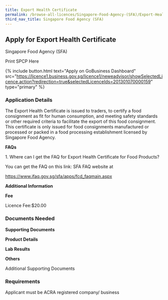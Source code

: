 ```yaml
---
title: Export Health Certificate
permalink: /browse-all-licences/Singapore-Food-Agency-(SFA)/Export-Health-Certificate
third_nav_title: Singapore Food Agency (SFA)
---
```


## Apply for Export Health Certificate

Singapore Food Agency (SFA)

Print SPCP Here


{% include button.html text="Apply on GoBusiness Dashboard" src="https://licence1.business.gov.sg/licence1/neweadvisor/showSelectedLicence.action?redirection=true&selectedLicenceIds=201301070000159" type="primary" %}

### Application Details

<p>The Export Health Certificate is issued to traders, to certify a food consignment as fit for human consumption, and meeting safety standards or other required criteria to facilitate the export of this food consignment. This certificate is only issued for food consignments manufactured or processed or packed in a food processing establishment licensed by Singapore Food Agency.</p>
<p><strong>FAQs</strong></p>
<p>1. Where can I get the FAQ for Export Health Certificate for Food Products?</p>
<p>You can get the FAQ on this link: SFA FAQ website at</p>
<p><a href="https://www.ifaq.gov.sg/sfa/apps/fcd_faqmain.aspx">https://www.ifaq.gov.sg/sfa/apps/fcd_faqmain.aspx</a></p>

**Additional Information**

<p><strong>Fee</strong></p>
<p>Licence Fee:$20.00</p>

### Documents Needed

<p><strong>Supporting Documents</strong></p>
<p><strong>Product Details</strong></p>
<p><strong>Lab Results</strong></p>
<p><strong>Others</strong></p>
<p>Additional Supporting Documents</p>

### Requirements

Applicant must be ACRA registered company/ business

